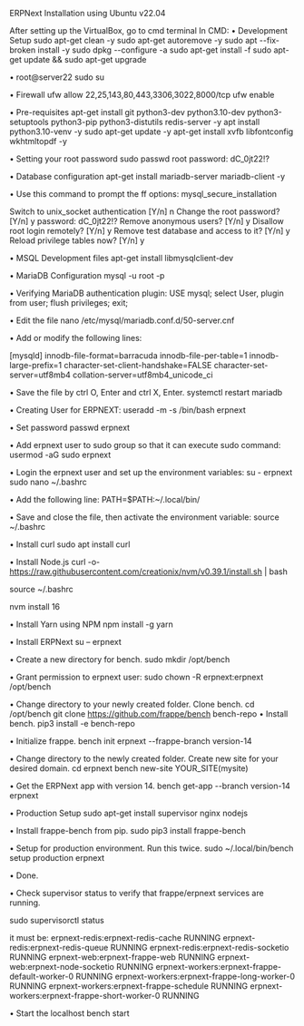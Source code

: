 ERPNext Installation using Ubuntu v22.04

 After setting up the VirtualBox, go to cmd terminal
In CMD:
•	Development Setup
sudo apt-get clean -y
sudo apt-get autoremove -y
sudo apt --fix-broken install -y
sudo dpkg --configure -a
sudo apt-get install -f
sudo apt-get update && sudo apt-get upgrade

•	root@server22
sudo su

•	Firewall
ufw allow 22,25,143,80,443,3306,3022,8000/tcp
ufw enable

•	Pre-requisites
apt-get install git python3-dev python3.10-dev python3-setuptools python3-pip python3-distutils redis-server -y
apt install python3.10-venv -y
sudo apt-get update -y
apt-get install xvfb libfontconfig wkhtmltopdf -y

•	Setting your root password
sudo passwd root
password: dC_0jt22!?

•	Database configuration
apt-get install mariadb-server mariadb-client -y

•	Use this command to prompt the ff options:
mysql_secure_installation

Switch to unix_socket authentication [Y/n] n
Change the root password? [Y/n] y
password: dC_0jt22!?
Remove anonymous users? [Y/n] y
Disallow root login remotely? [Y/n] y
Remove test database and access to it? [Y/n] y
Reload privilege tables now? [Y/n] y

•	MSQL Development files
apt-get install libmysqlclient-dev

•	MariaDB Configuration
mysql -u root -p

•	Verifying MariaDB authentication plugin:
USE mysql;
select User, plugin from user;
flush privileges;
exit;

•	Edit the file
nano /etc/mysql/mariadb.conf.d/50-server.cnf

•	Add or modify the following lines:

[mysqld]
innodb-file-format=barracuda
innodb-file-per-table=1
innodb-large-prefix=1
character-set-client-handshake=FALSE
character-set-server=utf8mb4
collation-server=utf8mb4_unicode_ci

•	Save the file by ctrl O, Enter and ctrl X, Enter.
systemctl restart mariadb 

•	Creating User for ERPNEXT:
useradd -m -s /bin/bash erpnext

•	Set password
passwd erpnext

•	Add erpnext user to sudo group so that it can execute sudo command:
usermod -aG sudo erpnext

•	Login the erpnext user and set up the environment variables:
su - erpnext
sudo nano ~/.bashrc

•	Add the following line:
PATH=$PATH:~/.local/bin/

•	Save and close the file, then activate the environment variable:
source ~/.bashrc

•	Install curl
sudo apt install curl

•	Install Node.js
curl -o- https://raw.githubusercontent.com/creationix/nvm/v0.39.1/install.sh | bash

source ~/.bashrc

nvm install 16

•	Install Yarn using NPM
npm install -g yarn

•	Install ERPNext
su – erpnext

•	Create a new directory for bench.
sudo mkdir /opt/bench

•	Grant permission to erpnext user:
sudo chown -R erpnext:erpnext /opt/bench

•	Change directory to your newly created folder. Clone bench.
cd /opt/bench
git clone https://github.com/frappe/bench bench-repo
•	Install bench.
pip3 install -e bench-repo

•	Initialize frappe.
bench init erpnext --frappe-branch version-14

•	Change directory to the newly created folder. Create new site for your desired domain.
cd erpnext
bench new-site YOUR_SITE(mysite) 

•	Get the ERPNext app with version 14.
bench get-app --branch version-14 erpnext 

•	Production Setup
sudo apt-get install supervisor nginx nodejs

•	Install frappe-bench from pip.
sudo pip3 install frappe-bench

•	Setup for production environment. Run this twice.
sudo ~/.local/bin/bench setup production erpnext

•	Done.

•	Check supervisor status to verify that frappe/erpnext services are running.

sudo supervisorctl status

it must be:
erpnext-redis:erpnext-redis-cache                RUNNING
erpnext-redis:erpnext-redis-queue                RUNNING
erpnext-redis:erpnext-redis-socketio             RUNNING
erpnext-web:erpnext-frappe-web                   RUNNING
erpnext-web:erpnext-node-socketio                RUNNING
erpnext-workers:erpnext-frappe-default-worker-0  RUNNING
erpnext-workers:erpnext-frappe-long-worker-0     RUNNING
erpnext-workers:erpnext-frappe-schedule          RUNNING
erpnext-workers:erpnext-frappe-short-worker-0    RUNNING

•	Start the localhost
bench start
